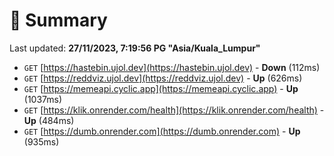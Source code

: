 # 📖 Summary
Last updated: **27/11/2023, 7:19:56 PG "Asia/Kuala_Lumpur"**

- `GET` [https://hastebin.ujol.dev](https://hastebin.ujol.dev) - **Down** (112ms)
- `GET` [https://reddviz.ujol.dev](https://reddviz.ujol.dev) - **Up** (626ms)
- `GET` [https://memeapi.cyclic.app](https://memeapi.cyclic.app) - **Up** (1037ms)
- `GET` [https://klik.onrender.com/health](https://klik.onrender.com/health) - **Up** (484ms)
- `GET` [https://dumb.onrender.com](https://dumb.onrender.com) - **Up** (935ms)
